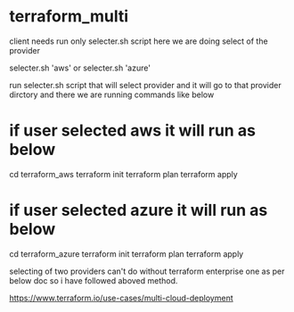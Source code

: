 # terraform_multi

client needs run only selecter.sh script here we are doing select of the provider 

selecter.sh 'aws' or selecter.sh 'azure'

 run selecter.sh script that will select provider and it will go to that provider dirctory and there we are running commands like below
# if user selected aws it will run as below
cd terraform_aws 
terraform init
terraform plan 
terraform apply

# if user selected azure it will run as below

cd terraform_azure
terraform init 
terraform plan 
terraform apply
 

selecting of two providers can't do without terraform enterprise one as per below doc so i have followed aboved method.

https://www.terraform.io/use-cases/multi-cloud-deployment


